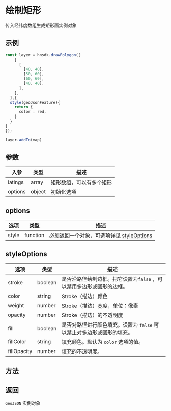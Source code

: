 # 绘制矩形

传入经纬度数组生成矩形面实例对象

## 示例

```ts
const layer = hnsdk.drawPolygon([
    [
      [
        [40, 40],
        [50, 60],
        [60, 60],
        [40, 40],
      ],
    ],
  ],{
  style(geoJsonFeature){
    return {
      color : red,
    }
  }
}
});

layer.addTo(map)
```

## 参数

| 入参    | 类型   | 描述                     |
| ------- | ------ | ------------------------ |
| latlngs | array  | 矩形数组，可以有多个矩形 |
| options | object | 初始化选项               |

## options

| 选项  | 类型     | 描述                                                       |
| ----- | -------- | ---------------------------------------------------------- |
| style | function | 必须返回一个对象，可选项详见 [styleOptions](#styleoptions) |

## styleOptions

| 选项        | 类型    | 描述                                                                  |
| ----------- | ------- | --------------------------------------------------------------------- |
| stroke      | boolean | 是否沿路径绘制边框。把它设置为`false` ，可以禁用多边形或圆形的边框。  |
| color       | string  | Stroke（描边）颜色                                                    |
| weight      | number  | Stroke（描边）宽度，单位：像素                                        |
| opacity     | number  | Stroke（描边）的不透明度                                              |
| fill        | boolean | 是否对路径进行颜色填充。设置为 `false` 可以禁止对多边形或圆形的填充。 |
| fillColor   | string  | 填充颜色。默认为 `color` 选项的值。                                   |
| fillOpacity | number  | 填充的不透明度。                                                      |

## 方法

<LayerMethodsTable />

## 返回

`GeoJSON` 实例对象
